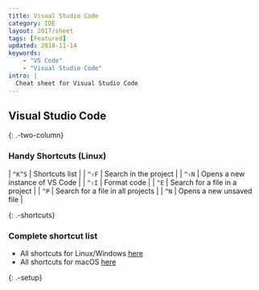 ```yaml
---
title: Visual Studio Code
category: IDE
layout: 2017/sheet
tags: [Featured]
updated: 2018-11-14
keywords:
    - "VS Code"
    - "Visual Studio Code"
intro: |
  Cheat sheet for Visual Studio Code
---
```


Visual Studio Code
---------
{: .-two-column}

### Handy Shortcuts (Linux)

| `^K^S` | Shortcuts list |
| `^⇧F` | Search in the project |
| `^⇧N` | Opens a new instance of VS Code |
| `^⇧I` | Format code |
| `^E` | Search for a file in a project |
| `^P` | Search for a file in all projects |
| `^N` | Opens a new unsaved file |

{: .-shortcuts}

### Complete shortcut list

- All shortcuts for Linux/Windows [here](https://github.com/kasramp/cheat-sheet-factory/blob/gh-pages/_docs/pdfs/VS%20Code%20Linux%20and%20Windows.pdf)
- All shortcuts for macOS [here](https://github.com/kasramp/cheat-sheet-factory/blob/gh-pages/_docs/pdfs/VS%20Code%20macOS.pdf)

{: .-setup}
